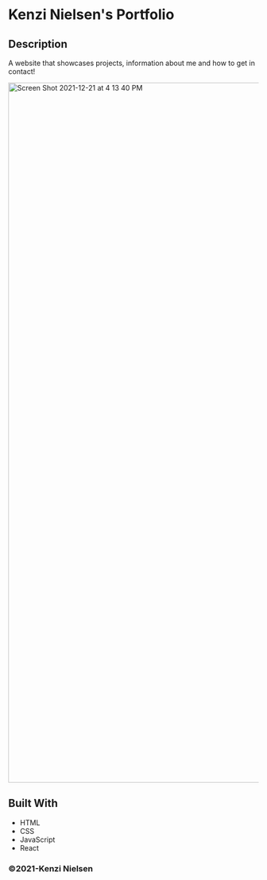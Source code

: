 # Kenzi Nielsen's Portfolio

## Description
A website that showcases projects, information about me and how to get in contact!

<img width="1409" alt="Screen Shot 2021-12-21 at 4 13 40 PM" src="https://user-images.githubusercontent.com/86693696/147009792-9b0d048a-fed7-4c92-94e8-36116eeb5d04.png">


## Built With
* HTML
* CSS
* JavaScript
* React

### ©️2021-Kenzi Nielsen
